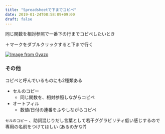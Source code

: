 ```yaml
---
title: "Spreadsheetで下までコピペ"
date: 2019-01-24T08:58:09+09:00
draft: false
---
```


同じ関数を相対参照で一番下の行までコピペしたいとき

＋マークをダブルクリックすると下まで行く

[![Image from Gyazo](https://i.gyazo.com/0463c1091b0475d839003d1fd7dfb6ba.gif)](https://gyazo.com/0463c1091b0475d839003d1fd7dfb6ba)


### その他

コピペと呼んでいるものにも2種類ある

- セルのコピー
    - 同じ関数を、相対参照しながらコピペ
- オートフィル
    - 数値/日付の連番をふやしながらコピペ

`セルのコピー` 、助詞混じりだし言葉として若干ググラビリティ低い感じするので専用の名前をつけてほしい (あるのかな?)
